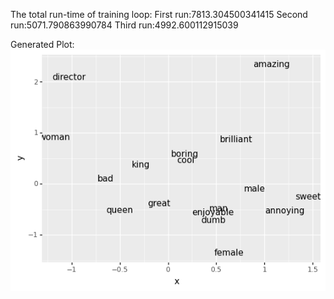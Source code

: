 The total run-time of training loop: 
First run:7813.304500341415
Second run:5071.790863990784
Third run:4992.600112915039


Generated Plot: ![Plot Image](vectors.png)
